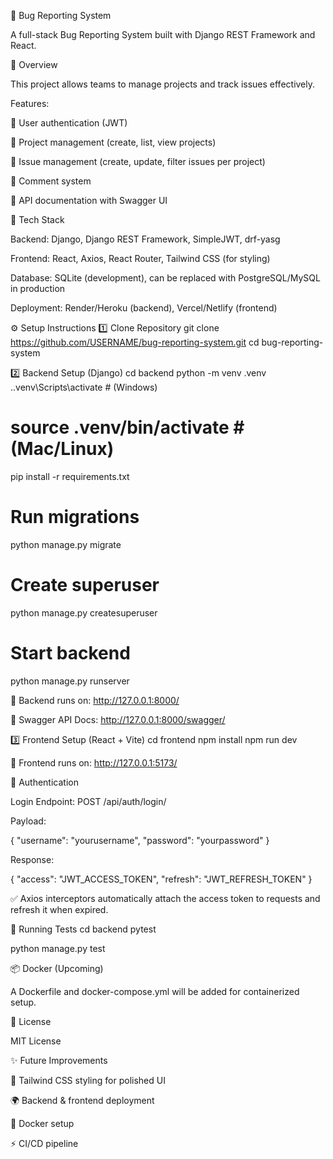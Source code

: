 🐞 Bug Reporting System

A full-stack Bug Reporting System built with Django REST Framework and React.

🚀 Overview

This project allows teams to manage projects and track issues effectively.

Features:

🔑 User authentication (JWT)

📂 Project management (create, list, view projects)

🐛 Issue management (create, update, filter issues per project)

💬 Comment system

📘 API documentation with Swagger UI

📂 Tech Stack

Backend: Django, Django REST Framework, SimpleJWT, drf-yasg

Frontend: React, Axios, React Router, Tailwind CSS (for styling)

Database: SQLite (development), can be replaced with PostgreSQL/MySQL in production

Deployment: Render/Heroku (backend), Vercel/Netlify (frontend)

⚙️ Setup Instructions
1️⃣ Clone Repository
git clone https://github.com/USERNAME/bug-reporting-system.git
cd bug-reporting-system

2️⃣ Backend Setup (Django)
cd backend
python -m venv .venv
.\.venv\Scripts\activate   # (Windows)
# source .venv/bin/activate  # (Mac/Linux)

pip install -r requirements.txt

# Run migrations
python manage.py migrate

# Create superuser
python manage.py createsuperuser

# Start backend
python manage.py runserver


📌 Backend runs on: http://127.0.0.1:8000/

📌 Swagger API Docs: http://127.0.0.1:8000/swagger/

3️⃣ Frontend Setup (React + Vite)
cd frontend
npm install
npm run dev


📌 Frontend runs on: http://127.0.0.1:5173/

🔐 Authentication

Login Endpoint: POST /api/auth/login/

Payload:

{
  "username": "yourusername",
  "password": "yourpassword"
}


Response:

{
  "access": "JWT_ACCESS_TOKEN",
  "refresh": "JWT_REFRESH_TOKEN"
}


✅ Axios interceptors automatically attach the access token to requests and refresh it when expired.

🧪 Running Tests
cd backend
pytest

python manage.py test

📦 Docker (Upcoming)

A Dockerfile and docker-compose.yml will be added for containerized setup.

📄 License

MIT License

✨ Future Improvements

🎨 Tailwind CSS styling for polished UI

🌍 Backend & frontend deployment

🐳 Docker setup

⚡ CI/CD pipeline
